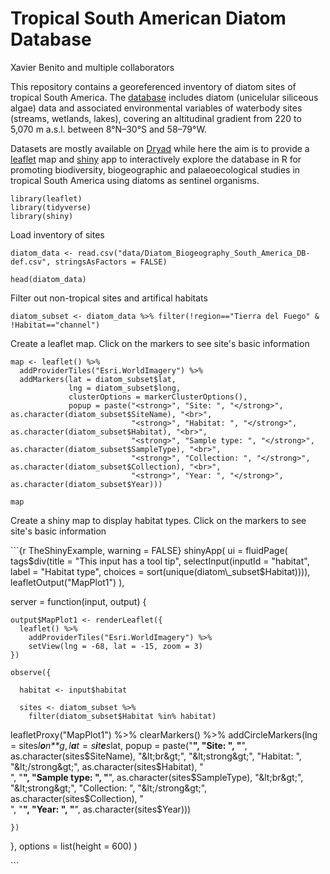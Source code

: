Tropical South American Diatom Database
================
Xavier Benito and multiple collaborators

<!-- README.md is generated from README.Rmd. Please edit that file -->

This repository contains a georeferenced inventory of diatom sites of tropical South America.
The [database](http://www.xavierbenito.com/bgsa/bgsa.html) includes diatom (unicelular siliceous algae) data and associated environmental variables of waterbody sites (streams, wetlands, lakes), covering an altitudinal gradient from 220 to 5,070 m a.s.l. between 8°N–30°S and 58–79°W.

Datasets are mostly available on [Dryad](https://datadryad.org/resource/doi:10.5061/dryad.ck7pt) while here the aim is to provide a [leaflet](https://rstudio.github.io/leaflet/) map and [shiny](http://shiny.rstudio.com) app to interactively explore the database in R for promoting biodiversity, biogeographic and palaeoecological studies in tropical South America using diatoms as sentinel organisms.

``` {r}
library(leaflet)
library(tidyverse)
library(shiny)
```

Load inventory of sites

``` {r}
diatom_data <- read.csv("data/Diatom_Biogeography_South_America_DB-def.csv", stringsAsFactors = FALSE)

head(diatom_data)
```

Filter out non-tropical sites and artifical habitats

``` {r}
diatom_subset <- diatom_data %>% filter(!region=="Tierra del Fuego" & !Habitat=="channel")
```

Create a leaflet map. Click on the markers to see site's basic information

``` {r}
map <- leaflet() %>% 
  addProviderTiles("Esri.WorldImagery") %>% 
  addMarkers(lat = diatom_subset$lat, 
             lng = diatom_subset$long,
             clusterOptions = markerClusterOptions(),
             popup = paste("<strong>", "Site: ", "</strong>", as.character(diatom_subset$SiteName), "<br>",
                           "<strong>", "Habitat: ", "</strong>", as.character(diatom_subset$Habitat), "<br>",
                           "<strong>", "Sample type: ", "</strong>", as.character(diatom_subset$SampleType), "<br>",
                           "<strong>", "Collection: ", "</strong>", as.character(diatom_subset$Collection), "<br>",
                           "<strong>", "Year: ", "</strong>", as.character(diatom_subset$Year)))
                           
map 
```

Create a shiny map to display habitat types. Click on the markers to see site's basic information

\`\`\`{r TheShinyExample, warning = FALSE} shinyApp( ui = fluidPage( tags$div(title = "This input has a tool tip",  selectInput(inputId = "habitat",  label = "Habitat type",  choices = sort(unique(diatom\_subset$Habitat)))), leafletOutput("MapPlot1") ),

server = function(input, output) {

    output$MapPlot1 <- renderLeaflet({
      leaflet() %>% 
        addProviderTiles("Esri.WorldImagery") %>% 
        setView(lng = -68, lat = -15, zoom = 3)
    })

    observe({
      
      habitat <- input$habitat
      
      sites <- diatom_subset %>% 
        filter(diatom_subset$Habitat %in% habitat)
      

leafletProxy("MapPlot1") %&gt;% clearMarkers() %&gt;% addCircleMarkers(lng = sites*l**o**n**g*, *l**a**t* = *s**i**t**e**s*lat, popup = paste("<strong>", "Site: ", "</strong>", as.character(sites$SiteName), "&lt;br&gt;",  "&lt;strong&gt;", "Habitat: ", "&lt;/strong&gt;", as.character(sites$Habitat), "<br>", "<strong>", "Sample type: ", "</strong>", as.character(sites$SampleType), "&lt;br&gt;",  "&lt;strong&gt;", "Collection: ", "&lt;/strong&gt;", as.character(sites$Collection), "<br>", "<strong>", "Year: ", "</strong>", as.character(sites$Year)))

    })

}, options = list(height = 600) )

\`\`\`
